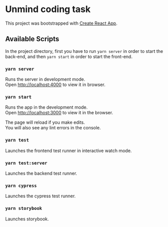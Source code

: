 # Unmind coding task

This project was bootstrapped with [Create React App](https://github.com/facebook/create-react-app).

## Available Scripts

In the project directory, first you have to run `yarn server` in order to start the back-end, and then `yarn start` in order to start the front-end.

### `yarn server`

Runs the server in development mode.\
Open [http://localhost:4000](http://localhost:4000) to view it in browser.

### `yarn start`

Runs the app in the development mode.\
Open [http://localhost:3000](http://localhost:3000) to view it in the browser.

The page will reload if you make edits.\
You will also see any lint errors in the console.

### `yarn test`

Launches the frontend test runner in interactive watch mode.

### `yarn test:server`

Launches the backend test runner.

### `yarn cypress`

Launches the cypress test runner.

### `yarn storybook`

Launches storybook.
